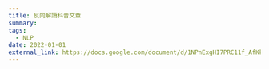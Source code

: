 ```yaml
---
title: 反向解讀科普文章
summary: 
tags:
  - NLP
date: 2022-01-01
external_link: https://docs.google.com/document/d/1NPnExgHI7PRC11f_AfKkpqnv0c6DmvFa/edit
---
```

